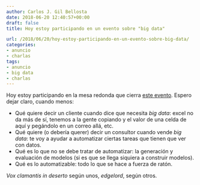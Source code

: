 ```yaml
---
author: Carlos J. Gil Bellosta
date: 2018-06-20 12:40:57+00:00
draft: false
title: Hoy estoy participando en un evento sobre "big data"

url: /2018/06/20/hoy-estoy-participando-en-un-evento-sobre-big-data/
categories:
- anuncio
- charlas
tags:
- anuncio
- big data
- charlas
---
```


Hoy estoy participando en la mesa redonda que cierra [este evento](http://www.eventosyconferenciasue.com/eventos/big-data). Espero dejar claro, cuando menos:

* Qué quiere decir un cliente cuando dice que necesita _big data_: excel no da más de sí, tenemos a la gente copiando y el valor de una celda de aquí y pegándolo en un correo allá, etc.
* Qué quiere (o debería querer) decir un consultor cuando vende _big data_: te voy a ayudar a automatizar ciertas tareas que tienen que ver con datos.
* Qué es lo que no se debe tratar de automatizar: la generación y evaluación de modelos (si es que se llega siquiera a construir modelos).
* Qué es lo automatizable: todo lo que se hace a fuerza de ratón.

_Vox clamantis in deserto_ según unos, _edgelord_, según otros.


